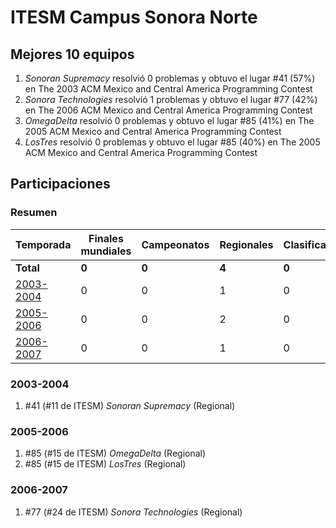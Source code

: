 # ITESM Campus Sonora Norte

## Mejores 10 equipos

1. _Sonoran Supremacy_ resolvió 0 problemas y obtuvo el lugar #41 (57%) en The 2003 ACM Mexico and Central America Programming Contest
1. _Sonora Technologies_ resolvió 1 problemas y obtuvo el lugar #77 (42%) en The 2006 ACM Mexico and Central America Programming Contest
1. _OmegaDelta_ resolvió 0 problemas y obtuvo el lugar #85 (41%) en The 2005 ACM Mexico and Central America Programming Contest
1. _LosTres_ resolvió 0 problemas y obtuvo el lugar #85 (40%) en The 2005 ACM Mexico and Central America Programming Contest

## Participaciones

### Resumen

| Temporada | Finales mundiales | Campeonatos | Regionales | Clasificatorios | Equipos |
| --- | --- | --- | --- | --- | --- |
| **Total** | **0** | **0** | **4** | **0** | **4** |
| [2003-2004](#2003-2004) | 0 | 0 | 1 | 0 | 1 |
| [2005-2006](#2005-2006) | 0 | 0 | 2 | 0 | 2 |
| [2006-2007](#2006-2007) | 0 | 0 | 1 | 0 | 1 |

### 2003-2004

1. #41 (#11 de ITESM) _Sonoran Supremacy_ (Regional)

### 2005-2006

1. #85 (#15 de ITESM) _OmegaDelta_ (Regional)
1. #85 (#15 de ITESM) _LosTres_ (Regional)

### 2006-2007

1. #77 (#24 de ITESM) _Sonora Technologies_ (Regional)



